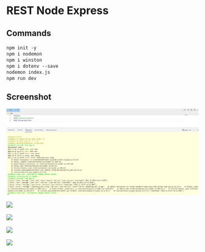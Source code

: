 # REST Node Express

## Commands

```dos
npm init -y
npm i nodemon
npm i winston
npm i dotenv --save
nodemon index.js
npm run dev
```

## Screenshot

![](images/01.png)

![](images/02.png)

![](images/03.png)

![](images/04.png)

![](images/05.png)
